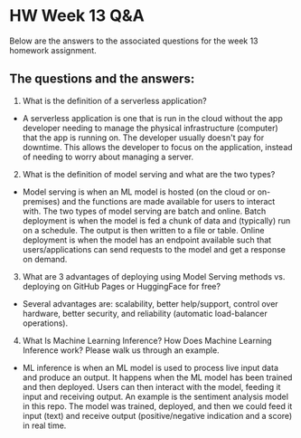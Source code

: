 # HW Week 13 Q&A
Below are the answers to the associated questions for the week 13 homework assignment.

## The questions and the answers:

1. What is the definition of a serverless application?

 - A serverless application is one that is run in the cloud without the app developer needing to manage the physical infrastructure (computer) that
 the app is running on. The developer usually doesn't pay for downtime. This allows the developer to focus on the application, instead of needing to
 worry about managing a server.


2. What is the definition of model serving and what are the two types?

 - Model serving is when an ML model is hosted (on the cloud or on-premises) and the functions are made available for users to interact with. The two
 types of model serving are batch and online. Batch deployment is when the model is fed a chunk of data and (typically) run on a schedule. The output 
 is then written to a file or table. Online deployment is when the model has an endpoint available such that users/applications can send requests to 
 the model and get a response on demand.


3. What are 3 advantages of deploying using Model Serving methods vs. deploying on GitHub Pages or HuggingFace for free?

 - Several advantages are: scalability, better help/support, control over hardware, better security, and reliability (automatic load-balancer operations).


4. What Is Machine Learning Inference? How Does Machine Learning Inference work? Please walk us through an example.

 - ML inference is when an ML model is used to process live input data and produce an output. It happens when the ML model has been trained and then 
 deployed. Users can then interact with the model, feeding it input and receiving output. An example is the sentiment analysis model in this repo. The 
 model was trained, deployed, and then we could feed it input (text) and receive output (positive/negative indication and a score) in real time.
